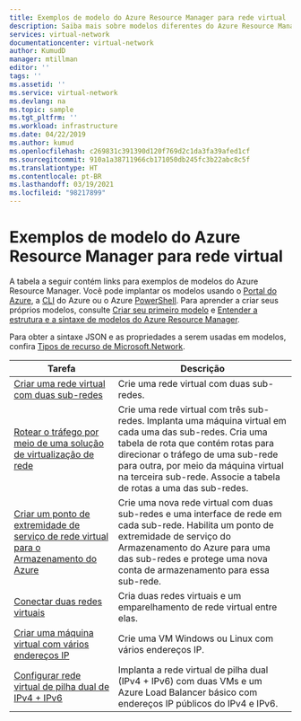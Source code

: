 ```yaml
---
title: Exemplos de modelo do Azure Resource Manager para rede virtual | Microsoft Docs
description: Saiba mais sobre modelos diferentes do Azure Resource Manager disponíveis para implantação de redes virtuais do Azure.
services: virtual-network
documentationcenter: virtual-network
author: KumudD
manager: mtillman
editor: ''
tags: ''
ms.assetid: ''
ms.service: virtual-network
ms.devlang: na
ms.topic: sample
ms.tgt_pltfrm: ''
ms.workload: infrastructure
ms.date: 04/22/2019
ms.author: kumud
ms.openlocfilehash: c269831c391390d120f769d2c1da3fa39afed1cf
ms.sourcegitcommit: 910a1a38711966cb171050db245fc3b22abc8c5f
ms.translationtype: HT
ms.contentlocale: pt-BR
ms.lasthandoff: 03/19/2021
ms.locfileid: "98217899"
---
```

# <a name="azure-resource-manager-template-samples-for-virtual-network"></a>Exemplos de modelo do Azure Resource Manager para rede virtual

A tabela a seguir contém links para exemplos de modelos do Azure Resource Manager. Você pode implantar os modelos usando o [Portal do Azure](../azure-resource-manager/templates/deploy-portal.md?toc=%2fazure%2fvirtual-network%2ftoc.json), a [CLI](../azure-resource-manager/templates/deploy-cli.md?toc=%2fazure%2fvirtual-network%2ftoc.json) do Azure ou o Azure [PowerShell](../azure-resource-manager/templates/deploy-powershell.md?toc=%2fazure%2fvirtual-network%2ftoc.json). Para aprender a criar seus próprios modelos, consulte [Criar seu primeiro modelo](../azure-resource-manager/templates/quickstart-create-templates-use-the-portal.md?toc=%2fazure%2fvirtual-network%2ftoc.json) e [Entender a estrutura e a sintaxe de modelos do Azure Resource Manager](../azure-resource-manager/templates/template-syntax.md?toc=%2fazure%2fvirtual-network%2ftoc.json).

Para obter a sintaxe JSON e as propriedades a serem usadas em modelos, confira [Tipos de recurso de Microsoft.Network](/azure/templates/microsoft.network/allversions).


| Tarefa | Descrição |
|----|----|
|[Criar uma rede virtual com duas sub-redes](https://github.com/Azure/azure-quickstart-templates/tree/master/101-vnet-two-subnets)| Crie uma rede virtual com duas sub-redes.|
|[Rotear o tráfego por meio de uma solução de virtualização de rede](https://github.com/Azure/azure-quickstart-templates/tree/master/201-userdefined-routes-appliance)| Crie uma rede virtual com três sub-redes. Implanta uma máquina virtual em cada uma das sub-redes. Cria uma tabela de rota que contém rotas para direcionar o tráfego de uma sub-rede para outra, por meio da máquina virtual na terceira sub-rede. Associe a tabela de rotas a uma das sub-redes.|
|[Criar um ponto de extremidade de serviço de rede virtual para o Armazenamento do Azure](https://github.com/Azure/azure-quickstart-templates/tree/master/201-vnet-2subnets-service-endpoints-storage-integration)|Crie uma nova rede virtual com duas sub-redes e uma interface de rede em cada sub-rede. Habilita um ponto de extremidade de serviço do Armazenamento do Azure para uma das sub-redes e protege uma nova conta de armazenamento para essa sub-rede.|
|[Conectar duas redes virtuais](https://github.com/Azure/azure-quickstart-templates/tree/master/201-vnet-to-vnet-peering)| Cria duas redes virtuais e um emparelhamento de rede virtual entre elas.|
|[Criar uma máquina virtual com vários endereços IP](https://github.com/Azure/azure-quickstart-templates/tree/master/101-vm-multiple-ipconfig)| Crie uma VM Windows ou Linux com vários endereços IP.|
|[Configurar rede virtual de pilha dual de IPv4 + IPv6](https://github.com/Azure/azure-quickstart-templates/tree/master/ipv6-in-vnet)|Implanta a rede virtual de pilha dual (IPv4 + IPv6) com duas VMs e um Azure Load Balancer básico com endereços IP públicos do IPv4 e IPv6. |